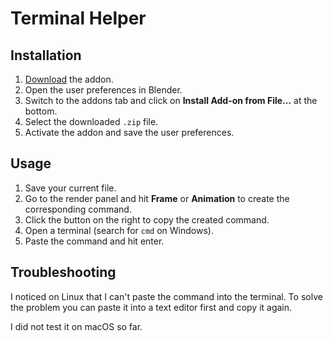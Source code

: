 # Terminal Helper

## Installation

1. [Download](https://github.com/JacquesLucke/terminal_helper/archive/master.zip) the addon.
2. Open the user preferences in Blender.
3. Switch to the addons tab and click on **Install Add-on from File...** at the bottom.
4. Select the downloaded `.zip` file.
5. Activate the addon and save the user preferences.

## Usage

1. Save your current file.
2. Go to the render panel and hit **Frame** or **Animation** to create the corresponding command.
3. Click the button on the right to copy the created command.
4. Open a terminal (search for `cmd` on Windows).
5. Paste the command and hit enter.

## Troubleshooting

I noticed on Linux that I can't paste the command into the terminal. To solve the problem you can paste it into a text editor first and copy it again.

I did not test it on macOS so far. 
